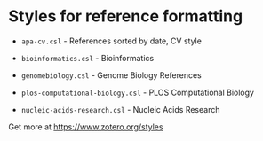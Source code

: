 # Styles for reference formatting

- `apa-cv.csl` - References sorted by date, CV style

- `bioinformatics.csl` - Bioinformatics

- `genomebiology.csl` - Genome Biology References

- `plos-computational-biology.csl` - PLOS Computational Biology

- `nucleic-acids-research.csl` - Nucleic Acids Research

Get more at https://www.zotero.org/styles